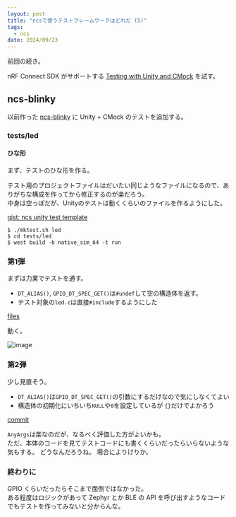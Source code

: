 ```yaml
---
layout: post
title: "ncsで使うテストフレームワークはどれだ (5)"
tags:
  - ncs
date: 2024/09/23
---
```


前回の続き。 

nRF Connect SDK がサポートする [Testing with Unity and CMock](https://docs.nordicsemi.com/bundle/ncs-2.6.1/page/nrf/test_and_optimize/testing_unity_cmock.html) を試す。

## ncs-blinky

以前作った [ncs-blinky](https://github.com/hirokuma/ncs-blinky/tree/01969ab8d8cfb48e9655db278d54a021900cc1a3) に Unity + CMock のテストを追加する。

### tests/led

#### ひな形

まず、テストのひな形を作る。

テスト用のプロジェクトファイルはだいたい同じようなファイルになるので、ありがちな構成を作ってから修正するのが楽だろう。  
中身は空っぽだが、Unityのテストは動くくらいのファイルを作るようにした。

[gist: ncs unity test template](https://gist.github.com/hirokuma/a6531bc9af79d8298cbb7e8c5920b082)

```console
$ ./mktest.sh led
$ cd tests/led
$ west build -b native_sim_64 -t run
```

### 第1弾

まずは力業でテストを通す。

* `DT_ALIAS()`, `GPIO_DT_SPEC_GET()`は`#undef`して空の構造体を返す。
* テスト対象の`led.c`は直接`#include`するようにした

[files](https://github.com/hirokuma/ncs-blinky/tree/0a197bb08bff5de34f10c2a09dbfaa944c4e28bc)

動く。

![image](20240923a-1.png)

### 第2弾

少し見直そう。

* `DT_ALIAS()`は`GPIO_DT_SPEC_GET()`の引数にするだけなので気にしなくてよい
* 構造体の初期化にいちいち`NULL`や`0`を設定しているが `{}`だけでよかろう

[commit](https://github.com/hirokuma/ncs-blinky/commit/2f2cc45d7460315a786e113b7a569e5b5383f737)

`AnyArgs`は楽なのだが、なるべく評価した方がよいかも。  
ただ、本体のコードを見てテストコードにも書くくらいだったらいらないような気もする。
どうなんだろうね。
場合によりけりか。

### 終わりに

GPIO くらいだったらそこまで面倒ではなかった。  
ある程度はロジックがあって Zephyr とか BLE の API を呼び出すようなコードでもテストを作ってみないと分からんな。
